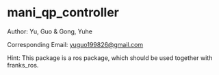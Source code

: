 # mani_qp_controller

Author: Yu, Guo & Gong, Yuhe

Corresponding Email: yuguo199826@gmail.com

Hint: This package is a ros package, which should be used together with franks_ros.

